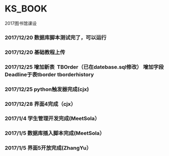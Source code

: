 # KS_BOOK
2017图书馆课设
### 2017/12/20 数据库脚本测试完了，可以运行
### 2017/12/20 基础教程上传
### 2017/12/25 增加新表  **TBOrder**（已在datebase.sql修改） 增加字段Deadline于表tborder   tborderhistory
### 2017/12/25 python触发器完成(cjx)
### 2017/12/28 界面4完成（cjx）
### 2017/1/4 学生管理开发完成(MeetSola）
### 2017/1/5 数据库插入脚本完成(MeetSola）
### 2017/1/5 界面5开放完成(ZhangYu）
